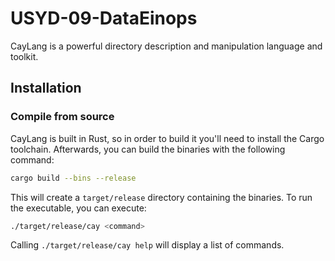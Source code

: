 # USYD-09-DataEinops

CayLang is a powerful directory description and manipulation language and toolkit.

## Installation
### Compile from source
CayLang is built in Rust, so in order to build it you'll need to install the Cargo toolchain. Afterwards, you can build the binaries with the following command:
```bash
cargo build --bins --release
```
This will create a `target/release` directory containing the binaries. To run the executable, you can execute:
```bash
./target/release/cay <command>
```
Calling `./target/release/cay help` will display a list of commands.